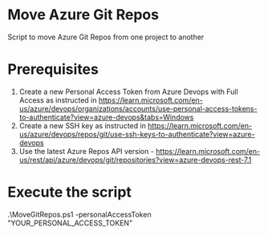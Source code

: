 # Move Azure Git Repos
Script to move Azure Git Repos from one project to another

# Prerequisites
1. Create a new Personal Access Token from Azure Devops with Full Access as instructed in https://learn.microsoft.com/en-us/azure/devops/organizations/accounts/use-personal-access-tokens-to-authenticate?view=azure-devops&tabs=Windows
2. Create a new SSH key as instructed in https://learn.microsoft.com/en-us/azure/devops/repos/git/use-ssh-keys-to-authenticate?view=azure-devops
3. Use the latest Azure Repos API version - https://learn.microsoft.com/en-us/rest/api/azure/devops/git/repositories?view=azure-devops-rest-7.1

# Execute the script
.\MoveGitRepos.ps1 -personalAccessToken "YOUR_PERSONAL_ACCESS_TOKEN"
